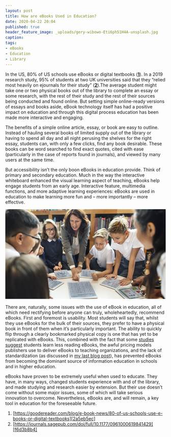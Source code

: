 ```yaml
---
layout: post
title: How are eBooks Used in Education?
date: 2020-04-22 20:04
published: true
header_feature_image: _uploads/gery-wibowo-Eti6ph51H4A-unsplash.jpg
caption:
tags:
- eBooks
- Education
- Library
---
```


In the US, 80% of US schools use eBooks or digital textbooks (**[1][7dd2fa81]**). In a 2019 research study, 95% of students at two UK universities said that they “relied most heavily on ejournals for their study” (**[2][e6038155]**).The average student might take one or two physical books out of the library to complete an essay or some research, with the rest of their study and the rest of their sources being conducted and found online. But setting simple online-ready versions of essays and books aside, eBook technology itself has had a positive impact on education and through this digital process education has been made more interactive and engaging.

  [7dd2fa81]: https://goodereader.com/blog/e-book-news/80-of-us-schools-use-e-books-or-digital-textbooks "Link"
  [e6038155]: https://journals.sagepub.com/doi/full/10.1177/0961000619841429 "Link"

The benefits of a simple online article, essay, or book are easy to outline. Instead of hauling several books of limited supply out of the library or having to spend all day and all night perusing the shelves for the right essay, students can, with only a few clicks, find any book desirable. These books can be word searched to find exact quotes, cited with ease (particularly in the case of reports found in journals), and viewed by many users at the same time.

But accessibility isn’t the only boon eBooks in education provide. Think of primary and secondary education. Much in the way the interactive whiteboard enhanced the visual learning aspect of teaching, eBooks help engage students from an early age. Interactive feature, multimedia functions, and more adaptive learning experiences: eBooks are used in education to make learning more fun and – more importantly – more effective.

[![eBooks in use in a classroom](/_uploads/free-ebook-to-be-or-not-to-be-the-new-challenges-of-educational-epublishing.jpg)](/_uploads/free-ebook-to-be-or-not-to-be-the-new-challenges-of-educational-epublishing.jpg)

There are, naturally, some issues with the use of eBook in education, all of which need rectifying before anyone can truly, wholeheartedly, recommend eBooks. First and foremost is usability. Most students will say that, whilst they use eBooks for the bulk of their sources, they prefer to have a physical book in front of them when it’s particularly important. The ability to quickly flip through a clearly bookmarked physical copy is one that has yet to be replicated with eBooks. This, combined with the fact that some [studies suggest][a71522bb] students learn less reading eBooks, the awful pricing models publishers use to deliver eBooks to teaching organizations, and the lack of standardization (as discussed in [my last blog post][a4192496]), has prevented eBooks from becoming the dominant source of information education in schools and in higher education.

  [a71522bb]: https://www.huffpost.com/entry/print-ebooks-studies_n_6762674 "Link"
  [a4192496]: https://christopher-rodrigues.github.io/2020/04/21/ebook-formats/ "Link"

eBooks have proven to be extremely useful when used to educate. They have, in many ways, changed students experience with and of the library, and made studying and research easier by extension. But their use doesn’t come without some major issues, some of which will take serious innovation to overcome. Nevertheless, eBooks are, and will remain, a key tool in education for the foreseeable future.

1. [https://goodereader.com/blog/e-book-news/80-of-us-schools-use-e-books-or-digital-textbooks][2a5eb5ec]
2. [https://journals.sagepub.com/doi/full/10.1177/0961000619841429][f6d3b8b4]

  [2a5eb5ec]: https://goodereader.com/blog/e-book-news/80-of-us-schools-use-e-books-or-digital-textbooks "Link"
  [f6d3b8b4]: https://journals.sagepub.com/doi/full/10.1177/0961000619841429 "Link"
